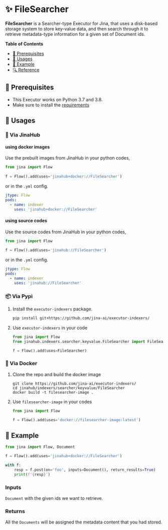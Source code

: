 # ✨ FileSearcher

**FileSearcher** is a Searcher-type Executor for Jina, that uses a disk-based storage system to store key-value data, and then search through it to retrieve metadata-type information for a given set of Document ids.

<!-- START doctoc generated TOC please keep comment here to allow auto update -->
<!-- DON'T EDIT THIS SECTION, INSTEAD RE-RUN doctoc TO UPDATE -->
**Table of Contents**

- [🌱 Prerequisites](#-prerequisites)
- [🚀 Usages](#-usages)
- [🎉️ Example](#%EF%B8%8F-example)
- [🔍️ Reference](#%EF%B8%8F-reference)

<!-- END doctoc generated TOC please keep comment here to allow auto update -->

## 🌱 Prerequisites

- This Executor works on Python 3.7 and 3.8. 
- Make sure to install the [requirements](./requirements.txt)

## 🚀 Usages

### 🚚 Via JinaHub

#### using docker images
Use the prebuilt images from JinaHub in your python codes, 

```python
from jina import Flow
	
f = Flow().add(uses='jinahub+docker://FileSearcher')
```

or in the `.yml` config.
	
```yaml
jtype: Flow
pods:
  - name: indexer
    uses: 'jinahub+docker://FileSearcher'
```

#### using source codes
Use the source codes from JinaHub in your python codes,

```python
from jina import Flow
	
f = Flow().add(uses='jinahub://FileSearcher')
```

or in the `.yml` config.

```yaml
jtype: Flow
pods:
  - name: indexer
    uses: 'jinahub://FileSearcher'
```


### 📦️ Via Pypi

1. Install the `executor-indexers` package.

	```bash
	pip install git+https://github.com/jina-ai/executor-indexers/
	```

1. Use `executor-indexers` in your code

	```python
	from jina import Flow
	from jinahub.indexers.searcher.keyvalue.FileSearcher import FileSearcher
	
	f = Flow().add(uses=FileSearcher)
	```


### 🐳 Via Docker

1. Clone the repo and build the docker image

	```shell
	git clone https://github.com/jina-ai/executor-indexers/
	cd jinahub/indexers/searcher/keyvalue/FileSearcher
	docker build -t filesearcher-image .
	```

1. Use `filesearcher-image` in your codes

	```python
	from jina import Flow
	
	f = Flow().add(uses='docker://filesearcher-image:latest')
	```
	

## 🎉️ Example 


```python
from jina import Flow, Document

f = Flow().add(uses='jinahub+docker://FileSearcher')

with f:
    resp = f.post(on='foo', inputs=Document(), return_results=True)
	print(f'{resp}')
```

### Inputs 

`Document` with the given ids we want to retrieve.

### Returns

All the `Documents` will be assigned the metadata content that you had stored.
